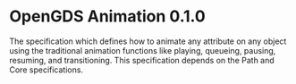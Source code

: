 # OpenGDS Animation 0.1.0

The specification which defines how to animate any attribute on any object using the traditional animation functions like playing, queueing, pausing, resuming, and transitioning. This specification depends on the Path and Core specifications.
